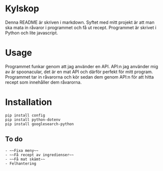 
# Kylskop
Denna README är skriven i markdown. Syftet med mitt projekt är att man ska mata in råvaror i programmet och få ut recept. Programmet är skrivet i Python och lite javascript.

# Usage 
Programmet funkar genom att jag använder en API. API:n jag använder mig av är spoonacular, det är en mat API och därför perfekt för mitt program. Programmet tar in råvarorna och kör sedan dem genom API:n för att hitta recept som innehåller dem råvarorna. 

# Installation 
```
pip install config
pip install python-dotenv
pip install googlesearch-python
```

## To do
    - ~~Fixa meny~~
    - ~~Få recept av ingredienser~~
    - ~~Få mat skämt~~
    - Felhantering

